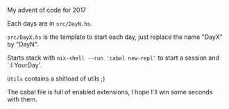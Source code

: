 My advent of code for 2017

Each days are in `src/DayN.hs`.

`src/DayX.hs` is the template to start each day, just replace the name "DayX" by "DayN".

Starts stack with `nix-shell --run 'cabal new-repl'` to start a session and `:l YourDay'.

`Utils` contains a shitload of utils ;)

The cabal file is full of enabled extensions, I hope I'll win some seconds with them.
